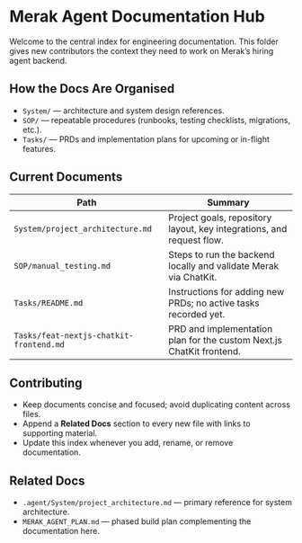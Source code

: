 # Merak Agent Documentation Hub

Welcome to the central index for engineering documentation. This folder gives new contributors the context they need to work on Merak’s hiring agent backend.

## How the Docs Are Organised
- `System/` — architecture and system design references.
- `SOP/` — repeatable procedures (runbooks, testing checklists, migrations, etc.).
- `Tasks/` — PRDs and implementation plans for upcoming or in-flight features.

## Current Documents
| Path | Summary |
| --- | --- |
| `System/project_architecture.md` | Project goals, repository layout, key integrations, and request flow. |
| `SOP/manual_testing.md` | Steps to run the backend locally and validate Merak via ChatKit. |
| `Tasks/README.md` | Instructions for adding new PRDs; no active tasks recorded yet. |
| `Tasks/feat-nextjs-chatkit-frontend.md` | PRD and implementation plan for the custom Next.js ChatKit frontend. |

## Contributing
- Keep documents concise and focused; avoid duplicating content across files.
- Append a **Related Docs** section to every new file with links to supporting material.
- Update this index whenever you add, rename, or remove documentation.

## Related Docs
- `.agent/System/project_architecture.md` — primary reference for system architecture.
- `MERAK_AGENT_PLAN.md` — phased build plan complementing the documentation here.
